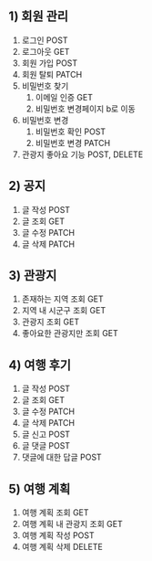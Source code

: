 ## **1) 회원 관리**

1. 로그인 POST
2. 로그아웃 GET
3. 회원 가입 POST
4. 회원 탈퇴 PATCH
5. 비밀번호 찾기
    1. 이메일 인증 GET
    2. 비밀번호 변경페이지 b로 이동
6. 비밀번호 변경
    1. 비밀번호 확인 POST
    2. 비밀번호 변경 PATCH
7. 관광지 좋아요 기능 POST, DELETE

## **2) 공지**

1. 글 작성 POST
2. 글 조회 GET
3. 글 수정 PATCH
4. 글 삭제 PATCH

## **3) 관광지**

1. 존재하는 지역 조회 GET
2. 지역 내 시군구 조회 GET
3. 관광지 조회 GET
4. 좋아요한 관광지만 조회 GET

## **4) 여행 후기**

1. 글 작성 POST
2. 글 조회 GET
3. 글 수정 PATCH
4. 글 삭제 PATCH
5. 글 신고 POST
6. 글 댓글 POST
7. 댓글에 대한 답글 POST

## **5) 여행 계획**

1. 여행 계획 조회 GET
2. 여행 계획 내 관광지 조회 GET
3. 여행 계획 작성 POST
4. 여행 계획 삭제 DELETE

